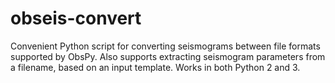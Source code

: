 # obseis-convert
Convenient Python script for converting seismograms between file formats supported by ObsPy. Also supports extracting seismogram parameters from a filename, based on an input template. Works in both Python 2 and 3.
